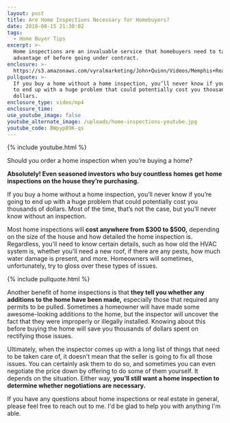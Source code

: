 ```yaml
---
layout: post
title: Are Home Inspections Necessary for Homebuyers?
date: 2018-08-15 21:30:02
tags:
  - Home Buyer Tips
excerpt: >-
  Home inspections are an invaluable service that homebuyers need to take
  advantage of before going under contract.
enclosure: >-
  https://s3.amazonaws.com/vyralmarketing/John+Quinn/Videos/Memphis+Real+Estate-+Are+Home+Inspections+Necessary+for+Homebuyers%253F.mp4
pullquote: >-
  If you buy a home without a home inspection, you’ll never know if you’re going
  to end up with a huge problem that could potentially cost you thousands of
  dollars.
enclosure_type: video/mp4
enclosure_time:
use_youtube_image: false
youtube_alternate_image: /uploads/home-inspections-youtube.jpg
youtube_code: BWpypB9K-qs
---
```


{% include youtube.html %}

Should you order a home inspection when you’re buying a home?

**Absolutely! Even seasoned investors who buy countless homes get home inspections on the house they’re purchasing.**

If you buy a home without a home inspection, you’ll never know if you’re going to end up with a huge problem that could potentially cost you thousands of dollars. Most of the time, that’s not the case, but you’ll never know without an inspection.

Most home inspections will **cost anywhere from $300 to $500,** depending on the size of the house and how detailed the home inspection is. Regardless, you'll need to know certain details, such as how old the HVAC system is, whether you'll need a new roof, if there are any pests, how much water damage is present, and more. Homeowners will sometimes, unfortunately, try to gloss over these types of issues.

{% include pullquote.html %}

Another benefit of home inspections is that **they tell you whether any additions to the home have been made,** especially those that required any permits to be pulled. Sometimes a homeowner will have made some awesome-looking additions to the home, but the inspector will uncover the fact that they were improperly or illegally installed. Knowing about this before buying the home will save you thousands of dollars spent on rectifying those issues.

Ultimately, when the inspector comes up with a long list of things that need to be taken care of, it doesn't mean that the seller is going to fix all those issues. You can certainly ask them to do so, and sometimes you can even negotiate the price down by offering to do some of them yourself. It depends on the situation. Either way, **you'll still want a home inspection to determine whether negotiations are necessary.**

If you have any questions about home inspections or real estate in general, please feel free to reach out to me. I'd be glad to help you with anything I'm able.